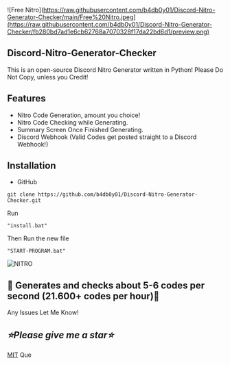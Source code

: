![Free Nitro](https://raw.githubusercontent.com/b4db0y01/Discord-Nitro-Generator-Checker/main/Free%20Nitro.jpeg](https://raw.githubusercontent.com/b4db0y01/Discord-Nitro-Generator-Checker/fb280bd7ad1e6cb62768a7070328f17da22bd6d1/preview.png)
## Discord-Nitro-Generator-Checker
This is an open-source Discord Nitro Generator written in Python! Please Do Not Copy, unless you Credit!
## Features
+ Nitro Code Generation, amount you choice!
+ Nitro Code Checking while Generating.
+ Summary Screen Once Finished Generating.
+ Discord Webhook (Valid Codes get posted straight to a Discord Webhook!)
## Installation
+ GitHub 
```
git clone https://github.com/b4db0y01/Discord-Nitro-Generator-Checker.git
```
Run 
```
"install.bat"
``` 
Then Run the new file
```
"START-PROGRAM.bat"
```
![NITRO](https://raw.githubusercontent.com/b4db0y01/Discord-Nitro-Generator-Checker/main/DISCORD%20NITRO.jpg)
## **🎁 Generates and checks about 5-6 codes per second (21.600+ codes per hour)🎁**
Any Issues Let Me Know!

## *⭐Please give me a star⭐*

[MIT](LICENSE) Que
